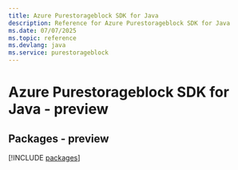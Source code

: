 ```yaml
---
title: Azure Purestorageblock SDK for Java
description: Reference for Azure Purestorageblock SDK for Java
ms.date: 07/07/2025
ms.topic: reference
ms.devlang: java
ms.service: purestorageblock
---
```

# Azure Purestorageblock SDK for Java - preview
## Packages - preview
[!INCLUDE [packages](purestorageblock-index.md)]